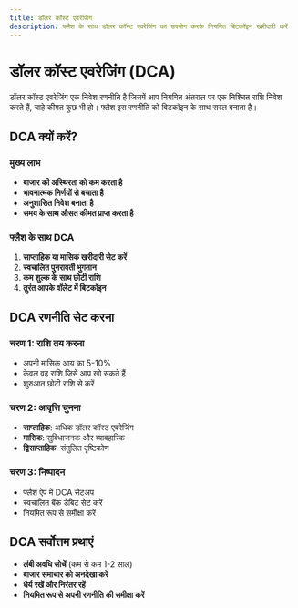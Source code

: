 ```yaml
---
title: डॉलर कॉस्ट एवरेजिंग
description: फ्लैश के साथ डॉलर कॉस्ट एवरेजिंग का उपयोग करके नियमित बिटकॉइन खरीदारी करें
---
```


# डॉलर कॉस्ट एवरेजिंग (DCA)

डॉलर कॉस्ट एवरेजिंग एक निवेश रणनीति है जिसमें आप नियमित अंतराल पर एक निश्चित राशि निवेश करते हैं, चाहे कीमत कुछ भी हो। फ्लैश इस रणनीति को बिटकॉइन के साथ सरल बनाता है।

## DCA क्यों करें?

### मुख्य लाभ
- **बाजार की अस्थिरता को कम करता है**
- **भावनात्मक निर्णयों से बचाता है**
- **अनुशासित निवेश बनाता है**
- **समय के साथ औसत कीमत प्राप्त करता है**

### फ्लैश के साथ DCA
1. **साप्ताहिक या मासिक खरीदारी सेट करें**
2. **स्वचालित पुनरावर्ती भुगतान**
3. **कम शुल्क के साथ छोटी राशि**
4. **तुरंत आपके वॉलेट में बिटकॉइन**

## DCA रणनीति सेट करना

### चरण 1: राशि तय करना
- अपनी मासिक आय का 5-10%
- केवल वह राशि जिसे आप खो सकते हैं
- शुरुआत छोटी राशि से करें

### चरण 2: आवृत्ति चुनना
- **साप्ताहिक**: अधिक डॉलर कॉस्ट एवरेजिंग
- **मासिक**: सुविधाजनक और व्यावहारिक
- **द्विसाप्ताहिक**: संतुलित दृष्टिकोण

### चरण 3: निष्पादन
- फ्लैश ऐप में DCA सेटअप
- स्वचालित बैंक डेबिट सेट करें
- नियमित रूप से समीक्षा करें

## DCA सर्वोत्तम प्रथाएं

- **लंबी अवधि सोचें** (कम से कम 1-2 साल)
- **बाजार समाचार को अनदेखा करें**
- **धैर्य रखें और निरंतर रहें**
- **नियमित रूप से अपनी रणनीति की समीक्षा करें**